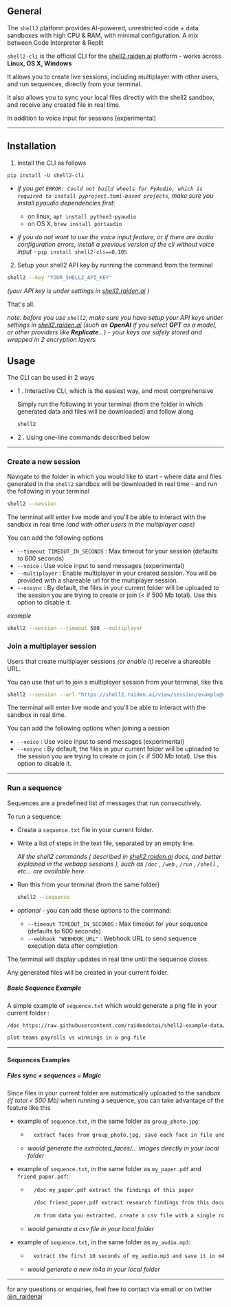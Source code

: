 ## General

The `shell2` platform provides AI-powered, unrestricted code + data sandboxes with high CPU & RAM, with minimal configuration. A mix between Code Interpreter & Replit

`shell2-cli` is the official CLI for the [shell2.raiden.ai](https://shell2.raiden.ai) platform - works across **Linux, OS X, Windows**

It allows you to create live sessions, including multiplayer with other users, and run sequences, directly from your terminal.

It also allows you to sync your local files directly with the shell2 sandbox, and receive any created file in real time.

In addition to voice input for sessions (experimental)

---

## Installation

1. Install the CLI as follows
```
pip install -U shell2-cli
```

* *if you  get `ERROR: Could not build wheels for PyAudio, which is required to install pyproject.toml-based projects`, make sure you install pyaudio dependencies first*:
    * on linux, `apt install python3-pyaudio`
    * on OS X, `brew install portaudio`
    
* *if you do not want to use the voice input feature, or if there are audio configuration errors, install a previous version of the cli without voice input* - `pip install shell2-cli==0.105`

2. Setup your shell2 API key by running the command from the terminal


```sh
shell2 --key "YOUR_SHELL2_API_KEY"
```

*(your API key is under settings in [shell2.raiden.ai](https://shell2.raiden.ai) )*

That's all.

*note: before you use `shell2`, make sure you have setup your API keys under settings in [shell2.raiden.ai](https://shell2.raiden.ai) (such as **OpenAI** if you select **GPT** as a model, or other providers like **Replicate**...) - your keys are safely stored and wrapped in 2 encryption layers*


## Usage

The CLI can be used in 2 ways

* 1 . Interactive CLI, which is the easiest way, and most comprehensive
  
  Simply run the following in your terminal (from the folder in which generated data and files will be downloaded) and follow along

    ```sh
    shell2
    ```

* 2 . Using one-line commands described below

---

### Create a new session

Navigate to the folder in which you would like to start - where data and files generated in the `shell2` sandbox will be downloaded in real time - and run the following in your terminal

```sh
shell2 --session
```

The terminal will enter live mode and you'll be able to interact with the sandbox in real time *(and with other users in the multiplayer case)*

You can add the following options
* `--timeout TIMEOUT_IN_SECONDS` : Max timeout for your session (defaults to 600 seconds)
* `--voice` : Use voice input to send messages (experimental)
* `--multiplayer` : Enable multiplayer in your created session. You will be provided with a shareable url for the multiplayer session.
* `--nosync` : By default, the files in your current folder will be uploaded to the session you are trying to create or join (< if 500 Mb total). Use this option to disable it.

*example*
```sh
shell2 --session --timeout 500 --multiplayer
```

### Join a multiplayer session

Users that create multiplayer sessions *(or enable it)* receive a shareable URL.

You can use that url to join a multiplayer session from your terminal, like this

```sh
shell2 --session --url "https://shell2.raiden.ai/view/session/example@raiden.ai/945c846a-5e25-455f-09ba-7e39a5f20d11"
```

The terminal will enter live mode and you'll be able to interact with the sandbox in real time.

You can add the following options when joining a session
* `--voice` : Use voice input to send messages (experimental)
* `--nosync` : By default, the files in your current folder will be uploaded to the session you are trying to create or join (< if 500 Mb total). Use this option to disable it.


---

### Run a sequence

Sequences are a predefined list of messages that run consecutively.

To run a sequence:
* Create a `sequence.txt` file in your current folder.
* Write a list of steps in the text file, separated by an empty line.

  *All the shell2 commands ( described in [shell2.raiden.ai](https://shell2.raiden.ai) docs, and better explained in the webapp sessions ), such as `/doc` , `/web` , `/run` , `/shell` , etc... are available here.*
  
* Run this from your terminal (from the same folder)
  ```sh
  shell2 --sequence
  ```
* *optional* - you can add these options to the command:
    * `--timeout TIMEOUT_IN_SECONDS` : Max timeout for your sequence (defaults to 600 seconds)
    * `--webhook "WEBHOOK_URL"` : Webhook URL to send sequence execution data after completion

  
The terminal will display updates in real time until the sequence closes.

Any generated files will be created in your current folder.

##### Basic Sequence Example

A simple example of `sequence.txt` which would generate a png file in your current folder :

```sh
/doc https://raw.githubusercontent.com/raidendotai/shell2-example-data/main/mlb_2012.csv

plot teams payrolls vs winnings in a png file
```

---

#### Sequences Examples

##### Files sync + sequences = Magic

Since files in your current folder are automatically uploaded to the sandbox *(if total < 500 Mb)* when running a sequence, you can take advantage of the feature like this

* example of `sequence.txt`, in the same folder as `group_photo.jpg`:

    * ```sh
        extract faces from group_photo.jpg, save each face in file under subfolder called extracted_faces
        ```
    * *would generate the extracted_faces/... images directly in your local folder* 

* example of `sequence.txt`, in the same folder as `my_paper.pdf` and `friend_paper.pdf`:

    * ```sh
        /doc my_paper.pdf extract the findings of this paper
        
        /doc friend_paper.pdf extract research findings from this document
        
        /m from data you extracted, create a csv file with a single row "findings" - max 15 words per entry
        ```
    * *would generate a csv file in your local folder*

* example of `sequence.txt`, in the same folder as `my_audio.mp3`:

    * ```sh
        extract the first 10 seconds of my_audio.mp3 and save it in m4a format
        ```
    * *would generate a new m4a in your local folder*

---

for any questions or enquiries, feel free to contact via email or on twitter [@n_raidenai](https://twitter.com/n_raidenai)
